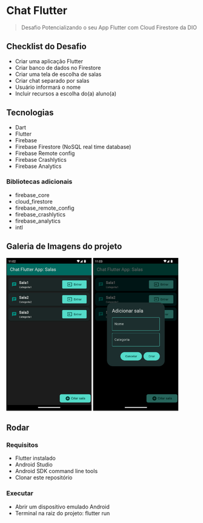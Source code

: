 # Chat Flutter

> Desafio Potencializando o seu App Flutter com Cloud Firestore da DIO

## Checklist do Desafio

- Criar uma aplicação Flutter​
- Criar banco de dados no Firestore​
- Criar uma tela de escolha de salas​
- Criar chat separado por salas​
- Usuário informará o nome​
- Incluir recursos a escolha do(a) aluno(a)

## Tecnologias

- Dart
- Flutter
- Firebase
- Firebase Firestore (NoSQL real time database)
- Firebase Remote config
- Firebase Crashlytics
- Firebase Analytics

### Bibliotecas adicionais

- firebase_core
- cloud_firestore
- firebase_remote_config
- firebase_crashlytics
- firebase_analytics
- intl

## Galeria de Imagens do projeto

<img src="https://raw.githubusercontent.com/rodolfoHOk/portfolio-img/main/images/dio-chat-flutter-01.png" alt="Chat Flutter Image 01" width="225"/>
<img src="https://raw.githubusercontent.com/rodolfoHOk/portfolio-img/main/images/dio-chat-flutter-02.png" alt="Chat Flutter Image 02" width="225"/>

## Rodar

### Requisitos

- Flutter instalado
- Android Studio
- Android SDK command line tools
- Clonar este repositório

### Executar

- Abrir um dispositivo emulado Android
- Terminal na raiz do projeto: flutter run
